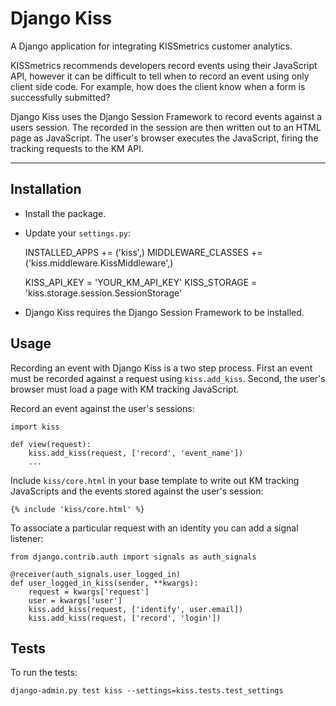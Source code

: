 # Django Kiss

A Django application for integrating KISSmetrics customer analytics.

KISSmetrics recommends developers record events using their JavaScript API, however it can be difficult to tell when to record an event using only client side code. For example, how does the client know when a form is successfully submitted?

Django Kiss uses the Django Session Framework to record events against a users session. The recorded in the session are then written out to an HTML page as JavaScript. The user's browser executes the JavaScript, firing the tracking requests to the KM API.

----

## Installation

* Install the package.

* Update your `settings.py`:

    INSTALLED_APPS += ('kiss',)
    MIDDLEWARE_CLASSES += ('kiss.middleware.KissMiddleware',)

    KISS_API_KEY = 'YOUR_KM_API_KEY'
    KISS_STORAGE = 'kiss.storage.session.SessionStorage'

* Django Kiss requires the Django Session Framework to be installed.

## Usage

Recording an event with Django Kiss is a two step process. First an event must be recorded against a request using `kiss.add_kiss`. Second, the user's browser must load a page with KM tracking JavaScript.

Record an event against the user's sessions:

    import kiss

    def view(request):
        kiss.add_kiss(request, ['record', 'event_name'])
        ...

Include `kiss/core.html` in your base template to write out KM tracking JavaScripts and the events stored against the user's session:

    {% include 'kiss/core.html' %}

To associate a particular request with an identity you can add a signal listener:

    from django.contrib.auth import signals as auth_signals

    @receiver(auth_signals.user_logged_in)
    def user_logged_in_kiss(sender, **kwargs):
        request = kwargs['request']
        user = kwargs['user']
        kiss.add_kiss(request, ['identify', user.email])
        kiss.add_kiss(request, ['record', 'login'])

## Tests

To run the tests:

    django-admin.py test kiss --settings=kiss.tests.test_settings